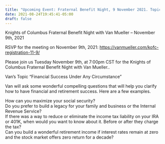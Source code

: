 ```yaml
---
title: "Upcoming Event: Fraternal Benefit Night, 9 November 2021. Topic: “Financial Success Under Any Circumstance”"
date: 2021-08-24T19:45:41-05:00
draft: false
---
```

Knights of Columbus Fraternal Benefit Night with Van Mueller – November 9th, 2021
<!--more-->
RSVP for the meeting on November 9th, 2021: https://vanmueller.com/kofc-registration-11-9/

Please join us Tuesday November 9th, at 7:00pm CST for the Knights of Columbus Fraternal Benefit Night with Van Mueller..

Van’s Topic  “Financial Success Under Any Circumstance”

Van will ask some wonderful compelling questions that will help you clarify how to have financial and retirement success.  Here are a few examples.

How can you maximize your social security?     
Do you prefer to build a legacy for your family and business or the Internal Revenue Service?     
If there was a way to reduce or eliminate the income tax liability on your IRA or 401K, when would you want to know about it.  Before or after they charge the tax?     
Can you build a wonderful retirement income if interest rates remain at zero and the  stock market offers zero return for a decade? 